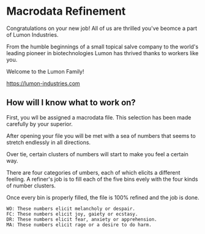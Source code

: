 # Macrodata Refinement

Congratulations on your new job! All of us are thrilled you've beomce a part of Lumon Industries. 

From the humble beginnings of a small topical salve company to the world's leading pioneer in biotechnologies Lumon has thrived thanks to workers like you.

Welcome to the Lumon Family!

https://lumon-industries.com

## How will I know what to work on?

First, you wll be assigned a macrodata file. This selection has been made carefully by your superior.

After opening your file you will be met with a sea of numbers that seems to stretch endlessly in all directions.

Over tie, certain clusters of numbers will start to make you feel a certain way.

There are four categories of umbers, each of which elicits a different feeling. A refiner's job is to fill each of the five bins evely with the four kinds of number clusters.

Once every bin is properly filled, the file is 100% refined and the job is done.

```
WO: These numbers elicit melancholy or despair.
FC: These numbers elicit joy, gaiety or ecstasy.
DR: These numbers elicit fear, anxiety or apprehension.
MA: These numbers elicit rage or a desire to do harm.
```
